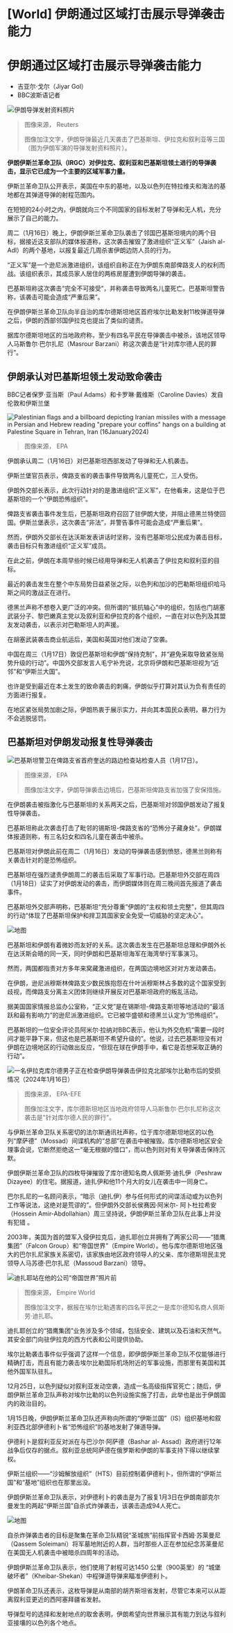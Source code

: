 # [World] 伊朗通过区域打击展示导弹袭击能力

#  伊朗通过区域打击展示导弹袭击能力

  * 吉亚尔·戈尔（Jiyar Gol） 
  * BBC波斯语记者 



![伊朗导弹发射资料照片](_132345458_2a34eacff103c9cb52b3b8df13519eb0810a0f1d0_0_2736_18241000x667.jpg)

> 图像来源，  Reuters
>
> 图像加注文字，伊朗导弹最近几天袭击了巴基斯坦、伊拉克和叙利亚等三国（图为伊朗军演的导弹发射资料照片）。

**伊朗伊斯兰革命卫队（IRGC）对伊拉克、叙利亚和巴基斯坦领土进行的导弹袭击，显示它已成为一个主要的区域军事力量。**

伊斯兰革命卫队公开表示，美国在中东的基地，以及以色列在特拉维夫和海法的基地都在其弹道导弹的射程范围内。

在短短的24小时之内，伊朗就向三个不同国家的目标发射了导弹和无人机，充分展示了自己的能力。

周二（1月16日）晚上，伊朗伊斯兰革命卫队袭击了邻国巴基斯坦境内的两个目标，据接近这支部队的媒体报道称，这次袭击摧毁了激进组织“正义军”（Jaish al- Adl）的两个基地，以报复最近几周杀害伊朗边防人员的行为。

“正义军”是一个逊尼派激进组织，该组织自称正在为伊朗东南部俾路支人的权利而战。该组织表示，其成员家人居住的两栋房屋遭到伊朗导弹的袭击。

巴基斯坦称这次袭击“完全不可接受”，并称袭击导致两名儿童死亡。巴基斯坦警告称，该袭击可能会造成“严重后果”。

在伊朗伊斯兰革命卫队向半自治的库尔德斯坦地区首府埃尔比勒发射11枚弹道导弹之后，伊朗的西部邻国伊拉克也提出了类似的谴责。

据库尔德斯坦地区的当地政府称，至少有四名平民在导弹袭击中被杀，该地区领导人马斯鲁尔·巴尔扎尼（Masrour Barzani）称这次袭击是“针对库尔德人民的罪行”。

##  伊朗承认对巴基斯坦领土发动致命袭击

BBC记者保罗·亚当斯（Paul Adams）和卡罗琳·戴维斯（Caroline Davies）发自伦敦和伊斯兰堡

![Palestinian flags and a billboard depicting Iranian missiles with a message in Persian and Hebrew reading "prepare your coffins" hangs on a building at Palestine Square in Tehran, Iran \(16January2024\)](_132350633_cb624fd5616717e9ac4a9ac872a31ed119a25eb1.jpg)

> 图像来源，  EPA

伊朗承认周二（1月16日）对巴基斯坦西部发动了导弹和无人机袭击。

伊斯兰堡官员表示，俾路支省的袭击事件导致两名儿童死亡，三人受伤。

伊朗外交部长表示，此次行动针对的是激进组织“正义军”，在他看来，这是位于巴基斯坦的一个“伊朗恐怖组织”。

俾路支省袭击事件发生后，巴基斯坦政府召回了驻伊朗大使，并阻止德黑兰特使回国。伊斯兰堡表示，这次袭击“非法”，并警告事件可能会造成“严重后果”。

然而，伊朗外交部长在达沃斯发表讲话时坚称，没有巴基斯坦公民成为袭击目标，袭击目标只有激进组织“正义军”成员。

在此之前，伊朗在本周早些时候已经用导弹和无人机袭击了伊拉克和叙利亚的目标。

最近的袭击发生在整个中东局势日益紧张之际，以色列和加沙的巴勒斯坦组织哈马斯之间的激战正在进行。

德黑兰声称不想卷入更广泛的冲突。但所谓的“抵抗轴心”中的组织，包括也门胡塞武装分子、黎巴嫩真主党以及叙利亚和伊拉克的各个组织，一直在对以色列及其盟友发动袭击，以表示对巴勒斯坦人的声援。

在胡塞武装袭击商业航运后，美国和英国对他们发动了空袭。

中国在周三（1月17日）敦促巴基斯坦和伊朗“保持克制”，并“避免采取导致紧张局势升级的行动”。中国外交部发言人毛宁补充说，北京将伊朗和巴基斯坦视为“近邻”和“伊斯兰大国”。

也许是受到最近在本土发生的致命袭击的刺痛，伊朗似乎打算对其认为负有责任的方面进行报复。

在地区紧张局势加剧之际，伊朗热衷于展示实力，并向其本国民众表明，暴力行为不会逃脱惩罚。

##  巴基斯坦对伊朗发动报复性导弹袭击

![巴基斯坦警卫在俾路支省首府奎达的路边检查站检查人员（1月17日）。](_132355720_bordercheck.jpg)

> 图像来源，  EPA
>
> 图像加注文字，伊朗导弹袭击边境后，巴基斯坦俾路支省加强了安保措施。

在伊朗袭击被指激化与巴基斯坦的关系两天之后，巴基斯坦对邻国伊朗发动了报复性导弹袭击。

巴基斯坦称此次袭击打击了毗邻的锡斯坦-俾路支省的“恐怖分子藏身处”。伊朗媒体报道则称，有三名妇女和四名儿童在袭击中被杀。

巴基斯坦对伊朗此前在周二（1月16日）发动的导弹袭击感到愤怒，德黑兰则称有关袭击针对的是恐怖组织。

巴基斯坦在强烈谴责伊朗周二的袭击后采取了军事行动。巴基斯坦外交部在周四（1月18日）证实了对伊朗发动的袭击，而伊朗媒体则在周三晚间首先报道了袭击事件。

巴基斯坦外交部声明称，巴基斯坦“充分尊重”伊朗的“主权和领土完整”，但其周四的行动“体现了巴基斯坦保护和捍卫其国家安全免受一切威胁的坚定决心”。

![地图](_132355685_ws_iran_pakistan_airstrikes_640_chinese-nc.png)

巴基斯坦和伊朗有着微妙而友好的关系。这次袭击发生在巴基斯坦总理和伊朗外长在达沃斯会晤的同一天，同时伊朗和巴基斯坦海军在海湾举行军事演习。

然而，两国都指责对方多年来窝藏激进组织，在两国边境地区对对方发动袭击。

在伊朗，逊尼派穆斯林俾路支少数民族抱怨在什叶派穆斯林占多数的这个国家受到歧视，而俾路支分离主义团体则继续开展反对巴基斯坦政府的叛乱活动。

据美国国家情报总监办公室称，“正义党”是在锡斯坦-俾路支斯坦等地活动的“最活跃和最有影响力”的逊尼派激进组织。它已被华盛顿和德黑兰认定为“恐怖组织”。

巴基斯坦的一位安全评论员阿米尔·拉纳对BBC表示，他认为外交危机“需要一段时间才能平静下来，但这也是巴基斯坦不希望升级的”。他说，过去巴基斯坦没有对伊朗在边境地区的行动做出反应，“但现在球在伊朗手中，看它是否想采取正确的行动”。

![一名伊拉克库尔德男子正在检查伊朗导弹袭击伊拉克北部埃尔比勒市后的受损情况（2024年1月16日）](_132350635_mediaitem132344002.jpg)

> 图像来源，  EPA-EFE
>
> 图像加注文字，库尔德斯坦地区当地政府领导人马斯鲁尔·巴尔扎尼称这次袭击是"针对库尔德人民的罪行"。

与伊斯兰革命卫队关系密切的法尔斯通讯社声称，位于库尔德斯坦地区的以色列“摩萨德”（Mossad）间谍机构的“总部”在袭击中被摧毁。库尔德斯坦地区安全理事会说，它断然拒绝这一“毫无根据的借口”，而以色列则对有关导弹袭击保持沉默。

伊朗伊斯兰革命卫队的四枚导弹摧毁了库尔德知名商人佩斯劳·迪扎伊（Peshraw Dizayee）的住宅。据报道，迪扎伊和他11个月大的女儿在袭击中一同身亡。

巴尔扎尼的一名顾问表示，“暗示（迪扎伊）参与任何形式的间谍活动或为以色列工作等说法，这绝对是荒谬的”。但伊朗外交部长侯赛因·阿米尔- 阿卜杜拉希安（Hossein Amir-Abdollahian）周三坚持说，伊朗伊斯兰革命卫队在此事上并没有犯错 。

2003年，美国为首的盟军入侵伊拉克后，迪扎耶创立并拥有了两家公司——“猎鹰集团”（Falcon Group）和“帝国世界”（Empire World）。他与库尔德斯坦地区强大的巴尔扎尼家族关系密切，该家族由地区政府领导人的父亲、库尔德斯坦民主党领导人马苏德·巴尔扎尼（Massoud Barzani）领导。

![迪扎耶站在他的公司“帝国世界”照片前](_132339360_e0cc9aa4-d6d9-4b8d-b4f1-20f0726c97da.jpg)

> 图像来源，  Empire World
>
> 图像加注文字，据报在埃尔比勒遇害的四名平民之一是库尔德知名商人佩斯劳·迪扎耶。

迪扎耶创立的“猎鹰集团”业务涉及多个领域，包括安全、建筑以及石油和天然气。其安全部门向驻伊拉克的西方代表和公司提供协助。

埃尔比勒袭击事件似乎强调了这样一个信息，即伊朗伊斯兰革命卫队不仅能够进行精确打击，而且有能力袭击埃尔比勒国际机场附近的军事设施，而那里有美国和其他外国军队驻扎。

12月25日，以色列疑似对叙利亚发动空袭，造成一名高级指挥官死亡；随后，伊朗伊斯兰革命卫队声称对埃尔比勒的以色列设施实施了打击，此举也是出于伊朗国内的政治目的。

1月15日晚，伊朗伊斯兰革命卫队还声称向所谓的“伊斯兰国”（IS）组织基地和叙利亚西北部伊德利卜省“恐怖组织”的基地发射了弹道导弹。

伊德利卜是叙利亚反对派在与巴沙尔·阿萨德（Bashar al- Assad）政府进行12年战争后仅存的据点。叙利亚总统阿萨德在俄罗斯和伊朗的军事支持下得以继续掌权。

伊斯兰组织——“沙姆解放组织”（HTS）目前控制着伊德利卜，但所谓的“伊斯兰国”和“基地”组织也在那里出没。

伊朗伊斯兰革命卫队表示，对伊德利卜的袭击是为了报复1月3日在伊朗南部克尔曼发生的两起“伊斯兰国”自杀式炸弹袭击，该袭击造成94人死亡。

![地图](_132355686_iranmissilestrike_chinese2x-nc.png)

自杀炸弹袭击者的目标是聚集在革命卫队精锐“圣城旅”前指挥官卡西姆·苏莱曼尼（Qassem Soleimani）将军墓地附近的人群，当时那些人正在参加纪念苏莱曼尼在美国无人机袭击中被暗杀四周年的活动。

伊朗伊斯兰革命卫队表示，他们使用了射程可达1450 公里（900英里）的 “城堡破坏者”（Kheibar-Shekan）中程弹道导弹来瞄准伊德利卜。

伊朗革命卫队还表示，这枚导弹是从南部的胡齐斯坦省发射，尽管它本来可以从距离叙利亚更近的西阿塞拜疆省发射。

导弹型号的选择和发射地点的取舍表明，伊朗希望向世界展示其有能力到达与叙利亚接壤的以色列各个地点。


